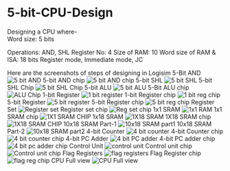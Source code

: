 # 5-bit-CPU-Design
Designing a CPU where-  
Word size: 5 bits  

Operations: AND, SHL 
Register No: 4 
Size of RAM: 10 
Word size of RAM & ISA: 18 bits 
Register mode, Immediate mode, JC 

Here are the screenshots of steps of designing in Logisim
5-Bit AND
![5 bit AND](https://user-images.githubusercontent.com/112200299/216246240-4c0a09c8-5981-4731-95b3-f5035f8788d0.PNG)
5-bit AND chip
![5 bit AND chip](https://user-images.githubusercontent.com/112200299/216246313-90087309-3723-4159-88fe-07f33a5e2091.PNG)
5-bit SHL
![5 bit SHL](https://user-images.githubusercontent.com/112200299/216246373-04f9c341-3d91-450a-bfaf-e145aea489d9.PNG)
5-bit SHL Chip
![5 bit SHL Chip](https://user-images.githubusercontent.com/112200299/216246444-d241ce2b-c8e3-4861-99ef-9a0e4a8080b7.PNG)
5-bit ALU
![5 bit ALU](https://user-images.githubusercontent.com/112200299/216246538-59198f1f-766f-4079-ba33-41bcb6c1be33.PNG)
5-Bit ALU chip
![ALU Chip](https://user-images.githubusercontent.com/112200299/216246591-a0893891-64fd-4805-bbb6-acd489711a29.PNG)
1-bit Register
![1 bit register](https://user-images.githubusercontent.com/112200299/216246654-2937cbfe-5dc0-413b-9206-883ecfc9309b.PNG)
1-bit Register chip
![1 bit reg chip](https://user-images.githubusercontent.com/112200299/216246708-a49287d9-cc63-4ffc-9613-464c4fa73c1d.PNG)
5-bit Register
![5 bit register](https://user-images.githubusercontent.com/112200299/216246784-559aa2b2-0c3e-4252-a183-f4d3adc38381.PNG)
5-bit Register chip
![5 bit reg chip](https://user-images.githubusercontent.com/112200299/216246840-03017734-4163-4f81-a5eb-3d912a06c630.PNG)
Register Set
![Register set](https://user-images.githubusercontent.com/112200299/216246896-38ad0fa8-5f7c-4383-9130-9416a59f674d.PNG)
Register set chip
![Reg set chip](https://user-images.githubusercontent.com/112200299/216246933-d6faf873-ac45-48ca-bf5a-c7cc5fee3e3e.PNG)
1x1 SRAM
![1x1 RAM](https://user-images.githubusercontent.com/112200299/216246980-1e66950f-ade2-40f5-9a40-289a7030b0f9.PNG)
1x1 SRAM chip
![1X1 SRAM CHIP](https://user-images.githubusercontent.com/112200299/216247034-684ec962-5f92-4cff-a8f7-98eb13e36efb.PNG)
1x18 SRAM
![1X18 SRAM](https://user-images.githubusercontent.com/112200299/216247104-abe8b0bd-d452-4e41-872c-6057e5fff667.PNG)
1X18 SRAM chip
![1X18 SRAM CHIP](https://user-images.githubusercontent.com/112200299/216247161-babbe0eb-36e4-4956-a60e-18705b246ba9.PNG)
10x18 SRAM Part-1
![10x18 SRAM part1](https://user-images.githubusercontent.com/112200299/216247243-698cf835-0573-4e1e-9f44-d59e6f1ec13a.PNG)
10x18 SRAM Part-2
![10x18 SRAM part2](https://user-images.githubusercontent.com/112200299/216247312-e5282b8f-5b1f-465e-9446-8121beb96af8.PNG)
4-bit Counter
![4 bit counter](https://user-images.githubusercontent.com/112200299/216247382-224c3f1b-bf2b-44e2-8116-2f11a92c7a4f.PNG)
4-bit Counter chip
![4 bit counter chip](https://user-images.githubusercontent.com/112200299/216247454-1b1262dc-35a1-40b7-b567-70de929de439.PNG)
4-bit PC Adder
![4 bit PC adder](https://user-images.githubusercontent.com/112200299/216247535-af25ce9e-11ad-45ad-a09a-0797fd3a366d.PNG)
4-bit PC adder chip
![4 bit pc adder chip](https://user-images.githubusercontent.com/112200299/216247581-9f7ff694-bd4b-4023-bf24-e63249208ee8.PNG)
Control Unit
![control unit](https://user-images.githubusercontent.com/112200299/216247905-249d462a-d138-431d-8870-e92316256004.PNG)
Control unit chip
![Control unit chip](https://user-images.githubusercontent.com/112200299/216247975-ead80b5e-6aba-4e6c-b529-d909c134999c.PNG)
Flag Registers
![flag registers](https://user-images.githubusercontent.com/112200299/216248022-2056fb85-7da3-41ae-bef7-0c834f0a3074.PNG)
Flag Register chip
![flag reg chip](https://user-images.githubusercontent.com/112200299/216248248-d4ecae8e-284a-48de-8583-5ae300733a90.PNG)
CPU Full view
![CPU Full view](https://user-images.githubusercontent.com/112200299/216248286-ce2a2652-e1f7-4b95-bbdc-30329a772a71.PNG)

